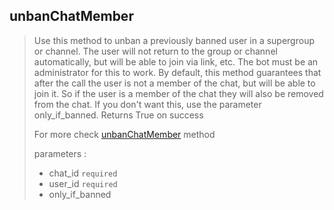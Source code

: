 ## unbanChatMember

> Use this method to unban a previously banned user in a supergroup or channel. The user will not return to the group or channel automatically, but will be able to join via link, etc. The bot must be an administrator for this to work. By default, this method guarantees that after the call the user is not a member of the chat, but will be able to join it. So if the user is a member of the chat they will also be removed from the chat. If you don't want this, use the parameter only_if_banned. Returns True on success
>
> For more check [unbanChatMember](https://core.telegram.org/bots/api#unbanchatmember) method
>
> parameters :
>
> - chat_id `required`
> - user_id `required`
> - only_if_banned
